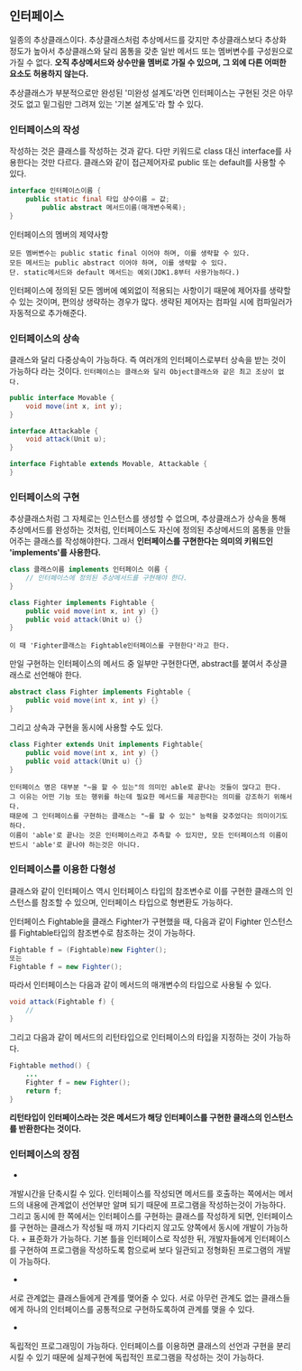 ## 인터페이스
일종의 추상클래스이다. 
추상클래스처럼 추상메서드를 갖지만 추상클래스보다 추상화 정도가 높아서 추상클래스와 달리 몸통을 갖춘 일반 메서드 또는 멤버변수를 구성원으로 가질 수 없다.
**오직 추상메서드와 상수만을 멤버로 가질 수 있으며, 그 외에 다른 어떠한 요소도 허용하지 않는다.**

추상클래스가 부분적으로만 완성된 '미완성 설계도'라면 인터페이스는 구현된 것은 아무것도 없고  밑그림만 그려져 있는 '기본 설계도'라 할 수 있다.

### 인터페이스의 작성
작성하는 것은 클래스를 작성하는 것과 같다. 다만 키워드로 class 대신 interface를 사용한다는 것만 다르다.
클래스와 같이 접근제어자로 public 또는 default를 사용할 수 있다.

```java
interface 인터페이스이름 {
	public static final 타입 상수이름 = 값;
    	public abstract 메서드이름(매개변수목록);
}
```
인터페이스의 멤버의 제약사항
```
모든 멤버변수는 public static final 이어야 하며, 이를 생략할 수 있다.
모든 메서드는 public abstract 이어야 하며, 이를 생략할 수 있다.
단. static메서드와 default 메서드는 예외(JDK1.8부터 사용가능하다.)
```
인터페이스에 정의된 모든 멤버에 예외없이 적용되는 사항이기 때문에 제어자를 생략할 수 있는 것이며, 편의상 생략하는 경우가 많다. 생략된 제어자는 컴파일 시에 컴파일러가 자동적으로 추가해준다.

### 인터페이스의 상속
클래스와 달리 다중상속이 가능하다. 즉 여러개의 인터페이스로부터 상속을 받는 것이 가능하다 라는 것이다.
```인터페이스는 클래스와 달리 Object클래스와 같은 최고 조상이 없다.```

```java
public interface Movable {
    void move(int x, int y);
}

interface Attackable {
    void attack(Unit u);
}

interface Fightable extends Movable, Attackable {
}
```

### 인터페이스의 구현
추상클래스처럼 그 자체로는 인스턴스를 생성할 수 없으며, 추상클래스가 상속을 통해 추상메서드를 완성하는 것처럼, 인터페이스도 자신에 정의된 추상메서드의 몸통을 만들어주는 클래스를 작성해야한다. 그래서 **인터페이스를 구현한다는 의미의 키워드인 'implements'를 사용한다.**
```java
class 클래스이름 implements 인터페이스 이름 {
	// 인터페이스에 정의된 추상메서드를 구현해야 한다.
}

class Fighter implements Fightable {
	public void move(int x, int y) {}
    public void attack(Unit u) {}
}
```
```이 때 'Fighter클래스는 Fightable인터페이스를 구현한다'라고 한다.```

만일 구현하는 인터페이스의 메서드 중 일부만 구현한다면, abstract를 붙여서 추상클래스로 선언해야 한다.
```java
abstract class Fighter implements Fightable {
	public void move(int x, int y) {}
}
```
그리고 상속과 구현을 동시에 사용할 수도 있다.
```java
class Fighter extends Unit implements Fightable{
	public void move(int x, int y) {}
    public void attack(Unit u) {}
}
```

```
인터페이스 명은 대부분 "~을 할 수 있는"의 의미인 able로 끝나는 것들이 많다고 한다.
그 이유는 어떤 기능 또는 행위를 하는데 필요한 메서드를 제공한다는 의미를 강조하기 위해서다.
때문에 그 인터페이스를 구현하는 클래스는 "~를 할 수 있는" 능력을 갖추었다는 의미이기도 하다.
이름이 'able'로 끝나는 것은 인터페이스라고 추측할 수 있지만, 모든 인터페이스의 이름이 반드시 'able'로 끝나야 하는것은 아니다. 
```
### 인터페이스를 이용한 다형성
클래스와 같이 인터페이스 역시 인터페이스 타입의 참조변수로 이를 구현한 클래스의 인스턴스를 참조할 수 있으며, 인터페이스 타입으로 형변환도 가능하다.

인터페이스  Fightable을 클래스 Fighter가 구현했을 때, 다음과 같이 Fighter 인스턴스를 Fightable타입의 참조변수로 참조하는 것이 가능하다.

```java
Fightable f = (Fightable)new Fighter();
또는
Fightable f = new Fighter();
```
따라서 인터페이스는 다음과 같이 메서드의 매개변수의 타입으로 사용될 수 있다.
```java
void attack(Fightable f) {
	//
}
```

그리고 다음과 같이 메서드의 리턴타입으로 인터페이스의 타입을 지정하는 것이 가능하다.
```java
Fightable method() {
	...
    Fighter f = new Fighter();
    return f;
}
```
**리턴타입이 인터페이스라는 것은 메서드가 해당 인터페이스를 구현한 클래스의 인스턴스를 반환한다는 것이다.**

### 인터페이스의 장점
-
개발시간을 단축시킬 수 있다.
	인터페이스를 작성되면 메서드를 호출하는 쪽에서는 메서드의 내용에 관계없이 선언부만 알며 되기 때문에 프로그램을 작성하는것이 가능하다.
    그리고 동시에 한 쪽에서는 인터페이스를 구현하는 클래스를 작성하게 되면, 인터페이스를 구현하는 클래스가 작성될 때 까지 기다리지 않고도 양쪽에서 동시에 개발이 가능하다. 
+
표준화가 가능하다.
	기본 틀을 인터페이스로 작성한 뒤, 개발자들에게 인터페이스를 구현하여 프로그램을 작성하도록 함으로써 보다 일관되고 정형화된 프로그램의 개발이 가능하다.
    

+
서로 관계없는 클래스들에게 관계를 맺어줄 수 있다.
	서로 아무런 관계도 없는 클래스들에게 하나의 인터페이스를 공통적으로 구현하도록하여 관계를 맺을 수 있다.

+
독립적인 프로그래밍이 가능하다.
	인터페이스를 이용하면 클래스의 선언과 구현을 분리시킬 수 있기 때문에 실제구현에 독립적인 프로그램을 작성하는 것이 가능하다.

